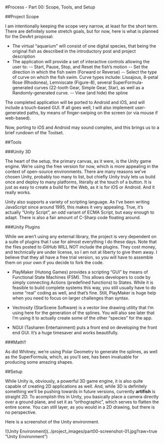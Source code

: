 #Process - Part 00: Scope, Tools, and Setup

##Project Scope

I am intentionally keeping the scope very narrow, at least for the short term.  There are definitely some stretch goals, but for now, here is what is planned for the DevArt proposal:

- The virtual “aquarium” will consist of one digital species, that being the original fish as described in the introductory post and project description
- The application will provide a set of interactive controls allowing the user to:
-- Start, Pause, Stop, and Reset the fish’s motion
-- Set the direction in which the fish swim (Forward or Reverse)
-- Select the type of curve on which the fish swim.  Curve types include: Lissajous, 8-petal Rose (Rhodonea), Lemniscate (Figure-8), several SuperFormula-generated curves (22-tooth Gear, Simple Gear, Star), as well as a Randomly-generated curve.
-- View (and hide) the spline

The completed application will be ported to Android and iOS, and will include a touch-based GUI.  If all goes well, I will also implement user-generated paths, by means of finger-swiping on the screen (or via mouse if web-based).

Now, porting to iOS and Android may sound complex, and this brings us to a brief rundown of the Toolset.

##Tools

###Unity 3D

The heart of the setup, the primary canvas, as it were, is the Unity game engine.  We’re using the free version for now, which is more appealing in the context of open-source environments.  There are many reasons we’ve chosen Unity, probably too many to list, but chiefly Unity truly lets us build once and deploy to many platforms, literally at the touch of a button.  It is just as easy to create a build for the Web, as it is for iOS or Android.  And it really works.

Unity also supports a variety of scripting language.  As I’ve been writing JavaScript since around 1995, this makes it very appealing.  True, it’s actually “Unity Script”, an odd variant of ECMA Script, but easy enough to adapt.  There is also a fair amount of C-Sharp code floating around.

###Unity Plugins

While we aren’t using any external library, the project is very dependent on a suite of plugins that I use for almost everything I do these days.  Note that the files posted to GitHub WILL NOT include the plugins.  They cost money, and technically are under license, so I am not at liberty to give them away. I believe that they all have a free trial version, so you will have to assemble them on your own if you decide to fork the code.

- PlayMaker (Hutong Games) provides a scripting “GUI” by means of Functional State Machines (FSM).  This allows developers to code by simply connecting Actions (predefined functions) to States.  While it is feasible to build complete systems this way, you still usually have to do some “real” coding as well, and that’s fine.  Still, PlayMaker is huge help when you need to focus on larger challenges than syntax.

- Vectrosity (StarScene Software) is a vector line drawing utility that I’m using here for the generation of the splines.  You will also see later that I’m using it to actually create some of the other “species” for the app.

- NGUI (Tasharen Entertainment) puts a front end on developing the front end GUI.  It’s a huge timesaver and works beautifully.

###Math!!

As did Whitney, we’re using Polar Geometry to generate the splines, as well as the SuperFormula, which, as you’ll see, has been invaluable for producing some amazing shapes.

##Setup

While Unity is, obviously, a powerful 3D game engine, it is also quite capable of creating 2D applications as well.  And, while 3D is definitely something we’ll be pushing towards in future versions, currently **artifish** is straight 2D.  To acomplish this in Unity, you basically place a camera directly over a ground plane, and set it as “orthographic”, which serves to flatten the entire scene.  You can still layer, as you would in a 2D drawing, but there is no perspective.

Here is a screenshot of the Unity environment.

![Unity Environment](../project_images/part00-screenshot-01.jpg?raw=true “Unity Environment”)



